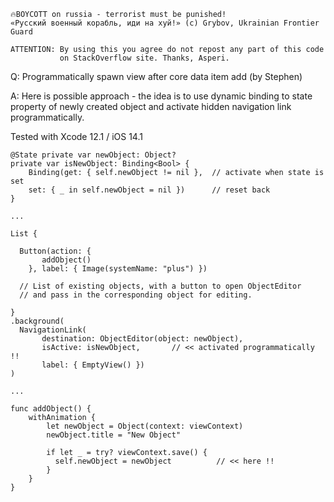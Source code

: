 ```
🔥BOYCOTT on russia - terrorist must be punished!
«Русский военный корабль, иди на хуй!» (c) Grybov, Ukrainian Frontier Guard

ATTENTION: By using this you agree do not repost any part of this code
           on StackOverflow site. Thanks, Asperi.
```

Q: Programmatically spawn view after core data item add (by Stephen)

A: Here is possible approach - the idea is to use dynamic binding to state property of newly created object and activate hidden navigation link programmatically.

Tested with Xcode 12.1 / iOS 14.1

	@State private var newObject: Object?
	private var isNewObject: Binding<Bool> {
		Binding(get: { self.newObject != nil },  // activate when state is set
		set: { _ in self.newObject = nil })      // reset back
	}

    ...

    List {

      Button(action: {
           addObject()
        }, label: { Image(systemName: "plus") })

      // List of existing objects, with a button to open ObjectEditor
      // and pass in the corresponding object for editing.

    }
    .background(
      NavigationLink(     
           destination: ObjectEditor(object: newObject),
           isActive: isNewObject,       // << activated programmatically !!
           label: { EmptyView() })
    )

    ...

    func addObject() {
        withAnimation {
            let newObject = Object(context: viewContext)
            newObject.title = "New Object"

            if let _ = try? viewContext.save() {
              self.newObject = newObject          // << here !!
            }
        }
    }
